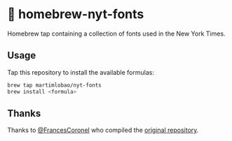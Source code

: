 # 🍺 homebrew-nyt-fonts

Homebrew tap containing a collection of fonts used in the New York Times.

## Usage

Tap this repository to install the available formulas:

```sh
brew tap martimlobao/nyt-fonts
brew install <formula>
```

## Thanks

Thanks to [@FrancesCoronel](https://github.com/FrancesCoronel) who compiled the [original repository](https://github.com/FrancesCoronel/nyt-comm).
